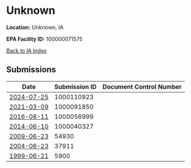 # Unknown

**Location:** Unknown, IA

**EPA Facility ID:** 100000071575

[Back to IA Index](../../index.md)

## Submissions

| Date | Submission ID | Document Control Number |
|------|--------------|-------------------------|
| [2024-07-25](submissions/1000110923.md) | 1000110923 |  |
| [2021-03-09](submissions/1000091850.md) | 1000091850 |  |
| [2016-08-11](submissions/1000056999.md) | 1000056999 |  |
| [2014-06-10](submissions/1000040327.md) | 1000040327 |  |
| [2009-06-23](submissions/54930.md) | 54930 |  |
| [2004-06-23](submissions/37911.md) | 37911 |  |
| [1999-06-21](submissions/5900.md) | 5900 |  |
